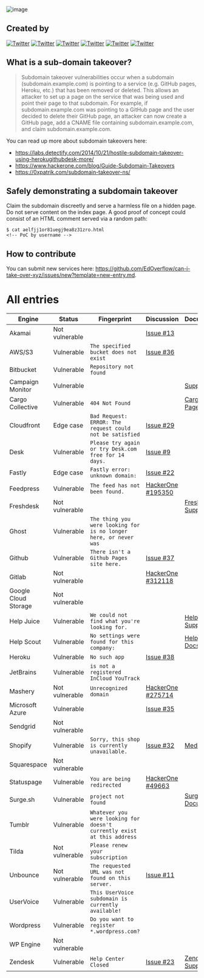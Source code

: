 ![image](https://user-images.githubusercontent.com/18099289/45263787-a4bbc880-b430-11e8-9cff-eb6e4c796050.png)

## Created by

[![Twitter](https://img.shields.io/badge/twitter-@jackds1986-blue.svg)](https://twitter.com/jackds1986) [![Twitter](https://img.shields.io/badge/twitter-@gerben_javado-blue.svg)](https://twitter.com/gerben_javado) [![Twitter](https://img.shields.io/badge/twitter-@0xibram-blue.svg)](https://twitter.com/0xibram) [![Twitter](https://img.shields.io/badge/twitter-@EdOverflow-blue.svg)](https://twitter.com/EdOverflow) [![Twitter](https://img.shields.io/badge/twitter-@codingo__-blue.svg)](https://twitter.com/codingo_) [![Twitter](https://img.shields.io/badge/twitter-@now-blue.svg)](https://twitter.com/now)

## What is a sub-domain takeover?

> Subdomain takeover vulnerabilities occur when a subdomain (subdomain.example.com) is pointing to a service (e.g. GitHub pages, Heroku, etc.) that has been removed or deleted. This allows an attacker to set up a page on the service that was being used and point their page to that subdomain. For example, if subdomain.example.com was pointing to a GitHub page and the user decided to delete their GitHub page, an attacker can now create a GitHub page, add a CNAME file containing subdomain.example.com, and claim subdomain.example.com.

You can read up more about subdomain takeovers here:

- <https://labs.detectify.com/2014/10/21/hostile-subdomain-takeover-using-herokugithubdesk-more/>
- <https://www.hackerone.com/blog/Guide-Subdomain-Takeovers>
- <https://0xpatrik.com/subdomain-takeover-ns/>

## Safely demonstrating a subdomain takeover

Claim the subdomain discreetly and serve a harmless file on a hidden page. Do not serve content on the index page. A good proof of concept could consist of an HTML comment served via a random path:

```
$ cat aelfjj1or81uegj9ea8z31zro.html
<!-- PoC by username -->
```

## How to contribute

You can submit new services here: https://github.com/EdOverflow/can-i-take-over-xyz/issues/new?template=new-entry.md.

# All entries

Engine                                        | Status         | Fingerprint                                                             | Discussion                                                    | Documentation
--------------------------------------------- | -------------- | ----------------------------------------------------------------------- | ------------------------------------------------------------- | -------------------------------------------------------------------------------------------------------------------------------------------
Akamai                                        | Not vulnerable | | [Issue #13](https://github.com/EdOverflow/can-i-take-over-xyz/issues/13) |
AWS/S3                             | Vulnerable     | `The specified bucket does not exist`                                   | [Issue #36](https://github.com/EdOverflow/can-i-take-over-xyz/issues/36)
Bitbucket                       | Vulnerable     | `Repository not found`                                                  |
Campaign Monitor         | Vulnerable     |                                                                         |                                                               | [Support Page](https://help.campaignmonitor.com/custom-domain-names)
Cargo Collective         | Vulnerable     | `404 Not Found`                                                         |                                                               | [Cargo Support Page](https://support.2.cargocollective.com/Using-a-Third-Party-Domain)
Cloudfront                     | Edge case      | `Bad Request: ERROR: The request could not be satisfied`                | [Issue #29](https://github.com/EdOverflow/can-i-take-over-xyz/issues/29)
Desk                                 | Vulnerable     | `Please try again or try Desk.com free for 14 days.`                    | [Issue #9](https://github.com/EdOverflow/can-i-take-over-xyz/issues/9)
Fastly                             | Edge case     | `Fastly error: unknown domain:`                                         | [Issue #22](https://github.com/EdOverflow/can-i-take-over-xyz/issues/22)
Feedpress                       | Vulnerable     | `The feed has not been found.`                                          | [HackerOne #195350](https://hackerone.com/reports/195350)
Freshdesk                       | Not vulnerable |                                                                         || [Freshdesk Support Page](https://support.freshdesk.com/support/solutions/articles/37590-using-a-vanity-support-url-and-pointing-the-cname)
Ghost                               | Vulnerable     | `The thing you were looking for is no longer here, or never was`        |
Github                             | Vulnerable     | `There isn't a Github Pages site here.`                                 | [Issue #37](https://github.com/EdOverflow/can-i-take-over-xyz/issues/37)
Gitlab                             | Not vulnerable |                                                                         | [HackerOne #312118](https://hackerone.com/reports/312118)
Google Cloud Storage | Not vulnerable |                                                                         |
Help Juice                     | Vulnerable     | `We could not find what you're looking for.`                            |                                                               | [Help Juice Support Page](https://help.helpjuice.com/34339-getting-started/custom-domain)
Help Scout                     | Vulnerable     | `No settings were found for this company:`                              |                                                               | [HelpScout Docs](https://docs.helpscout.net/article/42-setup-custom-domain)
Heroku                             | Vulnerable     | `No such app`                                                           | [Issue #38](https://github.com/EdOverflow/can-i-take-over-xyz/issues/38)
JetBrains                       | Vulnerable     | `is not a registered InCloud YouTrack`                                  |
Mashery                           | Not vulnerable | `Unrecognized domain`                                                   | [HackerOne #275714](https://hackerone.com/reports/275714)
Microsoft Azure           | Vulnerable     |  | [Issue #35](https://github.com/EdOverflow/can-i-take-over-xyz/issues/35) |
Sendgrid                         | Not vulnerable |                                                                         |
Shopify                           | Vulnerable     | `Sorry, this shop is currently unavailable.`                            |[Issue #32](https://github.com/EdOverflow/can-i-take-over-xyz/issues/32)| [Medium Article](https://medium.com/@thebuckhacker/how-to-do-55-000-subdomain-takeover-in-a-blink-of-an-eye-a94954c3fc75) 
Squarespace                   | Not vulnerable |                                                                         |
Statuspage                     | Vulnerable     | `You are being redirected`                                              | [HackerOne #49663](https://hackerone.com/reports/49663)
Surge.sh                         | Vulnerable     | `project not found`                                                     || [Surge Documentation](https://surge.sh/help/adding-a-custom-domain)
Tumblr                             | Vulnerable     | `Whatever you were looking for doesn't currently exist at this address` |
Tilda                               | Not vulnerable | `Please renew your subscription`                                        |
Unbounce                         | Not vulnerable | `The requested URL was not found on this server.`                       | [Issue #11](https://github.com/EdOverflow/can-i-take-over-xyz/issues/11)
UserVoice                       | Vulnerable     | `This UserVoice subdomain is currently available!`                      |
Wordpress                       | Vulnerable     | `Do you want to register *.wordpress.com?`                              |
WP Engine                       | Not vulnerable |                                                                         |
Zendesk                           | Vulnerable     | `Help Center Closed`                                                    | [Issue #23](https://github.com/EdOverflow/can-i-take-over-xyz/issues/23) | [Zendesk Support](https://support.zendesk.com/hc/en-us/articles/203664356-Changing-the-address-of-your-Help-Center-subdomain-host-mapping-)
